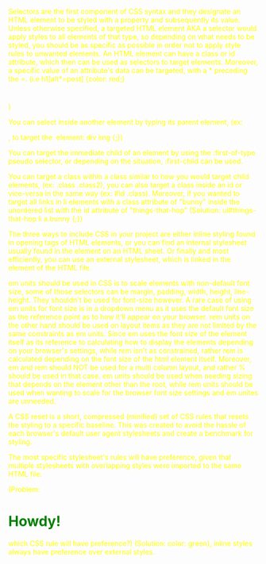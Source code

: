 Selectors are the first component of CSS syntax and they designate an HTML element to be styled with a property and subsequently its value. Unless otherwise specified, a targeted HTML element AKA a selector would apply styles to all elements of that type, so depending on what needs to be styled, you should be as specific as possible in order not to apply style rules to unwanted elements. An HTML element can have a class or id attribute, which then can be used as selectors to target elements. Moreover, a specific value of an attribute's data can be targeted, with a * preceding the =. (i.e h1[alt*=post] {color: red;} <h1 alt="post_1"></h1><h1 alt="post3"></h1>)

You can select inside another element by typing its parent element, (ex: <div><img></div>, to target the <img> element: div img {;})

You can target the immediate child of an element by using the :first-of-type pseudo selector, or depending on the situation, :first-child can be used.

You can target a class within a class similar to how you would target child elements, (ex: .class .class2), you can also target a class inside an id or vice-versa in the same way (ex: #id .class). Moreover, if you wanted to target all links in li elements with a class attribute of "bunny" inside the unordered list with the id attribute of "things-that-hop" (Solution: ul#things-that-hop li a.bunny {;})

The three ways to include CSS in your project are either inline styling found in opening tags of HTML elements, or you can find an internal stylesheet usually found in the <head> element on an HTML sheet. Or finally and most efficiently, you can use an external stylesheet, which is linked in the <head> element of the HTML file.

em units should be used in CSS is to scale elements with non-default font size, some of those selectors can be margin, padding, width, height, line-height. They shouldn't be used for font-size however. A rare case of using em units for font size is in a dropdown menu as it uses the default font size as the reference point as to how it'll appear on your browser. rem units on the other hand should be used on layout items as they are not limited by the same constraints as em units. Since em uses the font size of the element itself as its reference to calculating how to display the elements depending on your browser's settings, while rem isn't as constrained, rather rem is calculated depending on the font size of the html element itself. Moreover, em and rem should NOT be used for a multi column layout, and rather % should be used in that case. em units should be used when needing sizing that depends on the element other than the root, while rem units should be used when wanting to scale for the browser font size settings and em unites are unneeded.

A CSS reset is a short, compressed (minified) set of CSS rules that resets the styling to a specific baseline. This was created to avoid the hassle of each browser's default user agent stylesheets and create a benchmark for styling.

The most specific stylesheet's rules will have preference, given that multiple stylesheets with overlapping styles were imported to the same HTML file.

(Problem: <body style="color:yellow"><h1 class="main-title" style="color:green">Howdy!</h1></body> which CSS rule will have preference?) (Solution: color: green), inline styles always have preference over external styles.
